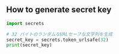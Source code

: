 


## How to generate secret key

```py
import secrets

# 32 バイトのランダムなURLセーフな文字列を生成
secret_key = secrets.token_urlsafe(32)
print(secret_key)
```

